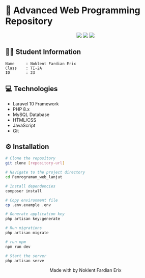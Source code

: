 # 🚀 Advanced Web Programming Repository

<p align="center">
  <img src="https://img.shields.io/badge/Laravel-FF2D20?style=for-the-badge&logo=laravel&logoColor=white">
  <img src="https://img.shields.io/badge/PHP-777BB4?style=for-the-badge&logo=php&logoColor=white">
  <img src="https://img.shields.io/badge/MySQL-4479A1?style=for-the-badge&logo=mysql&logoColor=white">
</p>

## 👨‍💻 Student Information

```
Name     : Noklent Fardian Erix
Class    : TI-2A
ID       : 23
```


<!-- Add more projects as needed -->

## 💻 Technologies <a name="technologies"></a>

- Laravel 10 Framework
- PHP 8.x
- MySQL Database
- HTML/CSS
- JavaScript
- Git

## ⚙️ Installation <a name="installation"></a>

```bash
# Clone the repository
git clone [repository-url]

# Navigate to the project directory
cd Pemrograman_web_lanjut

# Install dependencies
composer install

# Copy environment file
cp .env.example .env

# Generate application key
php artisan key:generate

# Run migrations
php artisan migrate

# run npm
npm run dev

# Start the server
php artisan serve
```



<p align="center">
  Made with  by Noklent Fardian Erix
</p>